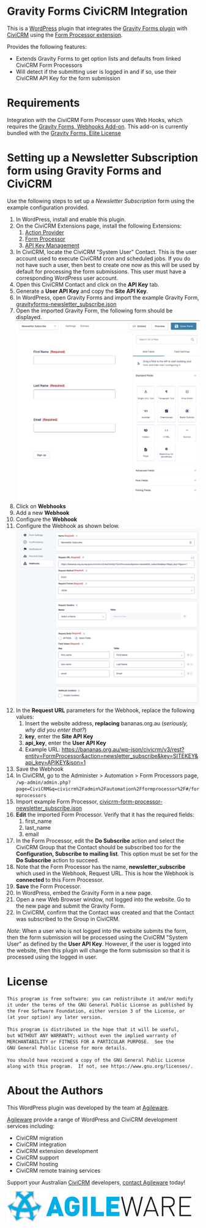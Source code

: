 # Gravity Forms CiviCRM Integration

This is a [WordPress](https://wordpress.org) plugin that integrates the [Gravity Forms plugin](https://www.gravityforms.com/) with [CiviCRM](https://civicrm.org) using the [Form Processor extension](https://civicrm.org/extensions/form-processor).

Provides the following features:
* Extends Gravity Forms to get option lists and defaults from linked CiviCRM Form Processors
* Will detect if the submitting user is logged in and if so, use their CiviCRM API Key for the form submission

# Requirements

Integration with the CiviCRM Form Processor uses Web Hooks, which requires the [Gravity Forms, Webhooks Add-on](https://www.gravityforms.com/add-ons/webhooks/). This add-on is currently bundled with the [Gravity Forms, Elite License](https://www.gravityforms.com/elite-license-plan/)

# Setting up a Newsletter Subscription form using Gravity Forms and CiviCRM

Use the following steps to set up a _Newsletter Subscription_ form using the example configuration provided.

1. In WordPress, install and enable this plugin.
2. On the CiviCRM Extensions page, install the following Extensions:
   1. [Action Provider](https://lab.civicrm.org/extensions/action-provider)
   2. [Form Processor](https://lab.civicrm.org/jaapjansma/form-processor)
   3. [API Key Management](https://lab.civicrm.org/extensions/apikey)
3. In CiviCRM, locate the CiviCRM "System User" Contact. This is the user account used to execute CiviCRM cron and scheduled jobs. If you do not have such a user, then best to create one now as this will be used by default for processing the form submissions. This user must have a corresponding WordPress user account. 
4. Open this CiviCRM Contact and click on the **API Key** tab.
5. Generate a **User API Key** and copy the **Site API Key**. 
6. In WordPress, open Gravity Forms and import the example Gravity Form, [gravityforms-newsletter_subscribe.json](example/gravityforms-newsletter_subscribe.json)
7. Open the imported Gravity Form, the following form should be displayed. ![Gravity Form, Newsletter Subscribe](images/gravityforms-example.png)
8. Click on **Webhooks**
9. Add a new **Webhook**
10. Configure the **Webhook**
11. Configure the Webhook as shown below. ![Gravity Form, Webhook](images/gravityforms-webhook.png)
12. In the **Request URL** parameters for the Webhook, replace the following values:
    1. Insert the website address, **replacing** bananas.org.au (_seriously, why did you enter that?_)
    3. **key**, enter the **Site API Key**
    4. **api_key**, enter the **User API Key**
    5. Example URL: https://bananas.org.au/wp-json/civicrm/v3/rest?entity=FormProcessor&action=newsletter_subscribe&key=SITEKEY&api_key=APIKEY&json=1
13. Save the Webhook
14. In CiviCRM, go to the Administer > Automation > Form Processors page, `/wp-admin/admin.php?page=CiviCRM&q=civicrm%2Fadmin%2Fautomation%2Fformprocessor%2F#/formprocessors`
15. Import example Form Processor, [civicrm-form-processor-newsletter_subscribe.json](example/civicrm-form-processor-newsletter_subscribe.json)
16. **Edit** the imported Form Processor. Verify that it has the required fields:
    1. first_name
    2. last_name
    3. email
17. In the Form Processor, edit the **Do Subscribe** action and select the CiviCRM Group that the Contact should be subscribed too for the **Configuration, Subscribe to mailing list**. This option must be set for the **Do Subscribe** action to succeed.
18. Note that the Form Processor has the name, **newsletter_subscribe** which used in the Webhook, Request URL. This is how the Webhook is **connected** to this Form Processor.
19. **Save** the Form Processor.
20. In WordPress, embed the Gravity Form in a new page.
21. Open a new Web Browser window, not logged into the website. Go to the new page and submit the Gravity Form.
22. In CiviCRM, confirm that the Contact was created and that the Contact was subscribed to the Group in CiviCRM.

_Note_: When a user who is not logged into the website submits the form, then the form submission will be processed using the CiviCRM "System User" as defined by the **User API Key**. However, if the user is logged into the website, then this plugin will change the form submission so that it is processed using the logged in user.

# License

    This program is free software: you can redistribute it and/or modify
    it under the terms of the GNU General Public License as published by
    the Free Software Foundation, either version 3 of the License, or
    (at your option) any later version.

    This program is distributed in the hope that it will be useful,
    but WITHOUT ANY WARRANTY; without even the implied warranty of
    MERCHANTABILITY or FITNESS FOR A PARTICULAR PURPOSE.  See the
    GNU General Public License for more details.

    You should have received a copy of the GNU General Public License
    along with this program.  If not, see https://www.gnu.org/licenses/.

# About the Authors

This WordPress plugin was developed by the team at
[Agileware](https://agileware.com.au).

[Agileware](https://agileware.com.au) provide a range of WordPress and CiviCRM development services
including:

* CiviCRM migration
* CiviCRM integration
* CiviCRM extension development
* CiviCRM support
* CiviCRM hosting
* CiviCRM remote training services

Support your Australian [CiviCRM](https://civicrm.org) developers, [contact
Agileware](https://agileware.com.au/contact) today!

![Agileware](images/agileware-logo.png)
